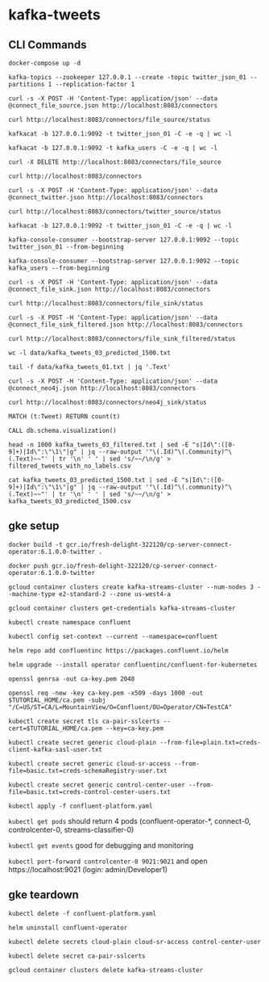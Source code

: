# kafka-tweets

## CLI Commands
`docker-compose up -d`

`kafka-topics --zookeeper 127.0.0.1 --create -topic twitter_json_01 --partitions 1 --replication-factor 1`

`curl -s -X POST -H 'Content-Type: application/json' --data @connect_file_source.json http://localhost:8083/connectors`

`curl http://localhost:8083/connectors/file_source/status`

`kafkacat -b 127.0.0.1:9092 -t twitter_json_01 -C -e -q | wc -l`

`kafkacat -b 127.0.0.1:9092 -t kafka_users -C -e -q | wc -l`

`curl -X DELETE http://localhost:8083/connectors/file_source`

`curl http://localhost:8083/connectors`

`curl -s -X POST -H 'Content-Type: application/json' --data @connect_twitter.json http://localhost:8083/connectors`

`curl http://localhost:8083/connectors/twitter_source/status`

`kafkacat -b 127.0.0.1:9092 -t twitter_json_01 -C -e -q | wc -l`

`kafka-console-consumer --bootstrap-server 127.0.0.1:9092 --topic twitter_json_01 --from-beginning`

`kafka-console-consumer --bootstrap-server 127.0.0.1:9092 --topic kafka_users --from-beginning`

`curl -s -X POST -H 'Content-Type: application/json' --data @connect_file_sink.json http://localhost:8083/connectors`

`curl http://localhost:8083/connectors/file_sink/status`

`curl -s -X POST -H 'Content-Type: application/json' --data @connect_file_sink_filtered.json http://localhost:8083/connectors`

`curl http://localhost:8083/connectors/file_sink_filtered/status`

`wc -l data/kafka_tweets_03_predicted_1500.txt`

`tail -f data/kafka_tweets_01.txt | jq '.Text'`

`curl -s -X POST -H 'Content-Type: application/json' --data @connect_neo4j.json http://localhost:8083/connectors`

`curl http://localhost:8083/connectors/neo4j_sink/status`

`MATCH (t:Tweet) RETURN count(t)`

`CALL db.schema.visualization()`

`head -n 1000 kafka_tweets_03_filtered.txt | sed -E "s|Id\":([0-9]+)|Id\":\"\1\"|g" | jq --raw-output '"\(.Id)^\(.Community)^\(.Text)~~"' | tr '\n' ' ' | sed 's/~~/\n/g' > filtered_tweets_with_no_labels.csv`

`cat kafka_tweets_03_predicted_1500.txt | sed -E "s|Id\":([0-9]+)|Id\":\"\1\"|g" | jq --raw-output '"\(.Id)^\(.community)^\(.Text)~~"' | tr '\n' ' ' | sed 's/~~/\n/g' > kafka_tweets_03_predicted_1500.csv`

## gke setup

`docker build -t gcr.io/fresh-delight-322120/cp-server-connect-operator:6.1.0.0-twitter .`

`docker push gcr.io/fresh-delight-322120/cp-server-connect-operator:6.1.0.0-twitter`

`gcloud container clusters create kafka-streams-cluster --num-nodes 3 --machine-type e2-standard-2 --zone us-west4-a`

`gcloud container clusters get-credentials kafka-streams-cluster`

`kubectl create namespace confluent`

`kubectl config set-context --current --namespace=confluent`

`helm repo add confluentinc https://packages.confluent.io/helm`

`helm upgrade --install operator confluentinc/confluent-for-kubernetes`

`openssl genrsa -out ca-key.pem 2048`

`openssl req -new -key ca-key.pem -x509 -days 1000 -out $TUTORIAL_HOME/ca.pem -subj "/C=US/ST=CA/L=MountainView/O=Confluent/OU=Operator/CN=TestCA"`

`kubectl create secret tls ca-pair-sslcerts --cert=$TUTORIAL_HOME/ca.pem --key=ca-key.pem`

`kubectl create secret generic cloud-plain --from-file=plain.txt=creds-client-kafka-sasl-user.txt`

`kubectl create secret generic cloud-sr-access --from-file=basic.txt=creds-schemaRegistry-user.txt`

`kubectl create secret generic control-center-user --from-file=basic.txt=creds-control-center-users.txt`

`kubectl apply -f confluent-platform.yaml`

`kubectl get pods` should return 4 pods (confluent-operator-*, connect-0, controlcenter-0, streams-classifier-0) 

`kubectl get events` good for debugging and monitoring  

`kubectl port-forward controlcenter-0 9021:9021` and open https://localhost:9021 (login: admin/Developer1) 

## gke teardown

`kubectl delete -f confluent-platform.yaml`

`helm uninstall confluent-operator`

`kubectl delete secrets cloud-plain cloud-sr-access control-center-user`

`kubectl delete secret ca-pair-sslcerts`

`gcloud container clusters delete kafka-streams-cluster` 

[//]: # (TODO: send predictions to another topic for performance monitoring)
[//]: # (TODO: consider creating a Neo4j custom Docker image that contains both APOC and GDS so it doesn't need to download each time `docker-compose` is run)
[//]: # (TODO: wait for Neo4j to spin-up before Connect attempts to send messages to it)
[//]: # (TODO: consider removing `twitter-producer` and Gradle stuff because this is now being done by Connect)
[//]: # (TODO: include a narrative in README.md that shows what's happening, where to put credentials, etc... Add diagrams)
[//]: # (TODO: use Gunnar's new kafka connect cli tool instead of curl)